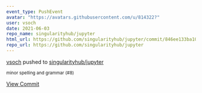 ```yaml
---
event_type: PushEvent
avatar: "https://avatars.githubusercontent.com/u/814322?"
user: vsoch
date: 2021-06-03
repo_name: singularityhub/jupyter
html_url: https://github.com/singularityhub/jupyter/commit/846ee133ba107cc34b9b71066e059f938065664d
repo_url: https://github.com/singularityhub/jupyter
---
```


<a href='https://github.com/vsoch' target='_blank'>vsoch</a> pushed to <a href='https://github.com/singularityhub/jupyter' target='_blank'>singularityhub/jupyter</a>

<small>minor spelling and grammar (#8)</small>

<a href='https://github.com/singularityhub/jupyter/commit/846ee133ba107cc34b9b71066e059f938065664d' target='_blank'>View Commit</a>